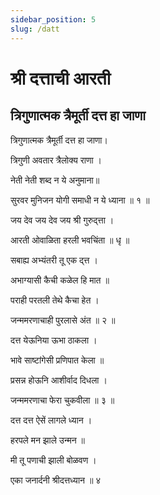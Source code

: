```yaml
---
sidebar_position: 5
slug: /datt
---
```

# श्री दत्ताची आरती  
## त्रिगुणात्मक त्रैमूर्ती दत्त हा जाणा

त्रिगुणात्मक त्रैमूर्ती दत्त हा जाणा।

त्रिगुणी अवतार त्रैलोक्य राणा ।

नेती नेती शब्द न ये अनुमाना॥

सुरवर मुनिजन योगी समाधी न ये ध्याना ॥ १ ॥

जय देव जय देव जय श्री गुरुद्त्ता ।

आरती ओवाळिता हरली भवचिंता ॥ धृ ॥

सबाह्य अभ्यंतरी तू एक द्त्त ।

अभाग्यासी कैची कळेल हि मात ॥

पराही परतली तेथे कैचा हेत ।

जन्ममरणाचाही पुरलासे अंत ॥ २ ॥

दत्त येऊनिया ऊभा ठाकला ।

भावे साष्टांगेसी प्रणिपात केला ॥

प्रसन्न होऊनि आशीर्वाद दिधला ।

जन्ममरणाचा फेरा चुकवीला ॥ ३ ॥

दत्त दत्त ऐसें लागले ध्यान ।

हरपले मन झाले उन्मन ॥

मी तू पणाची झाली बोळवण ।

एका जनार्दनी श्रीदत्तध्यान ॥ ४